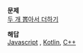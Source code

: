 **문제**\
[두 개 뽑아서 더하기](https://school.programmers.co.kr/learn/courses/30/lessons/68644)

**해답**\
[Javascript](solution.js) , [Kotlin](solution.kt), [C++](solution.cpp)
